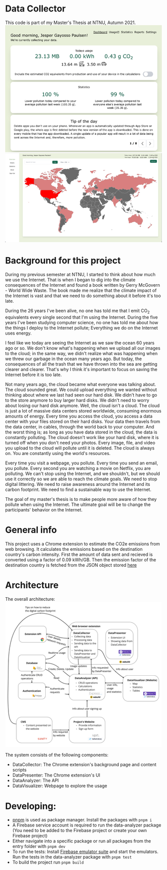 # Data Collector

This code is part of my Master's Thesis at NTNU, Autumn 2021.
![DataPresenter](https://github.com/Jesperpaulsen/data-collector/blob/main/figs/DataPresenterDashboard.png?raw=true)
![DataVisualizer](https://github.com/Jesperpaulsen/data-collector/blob/main/figs/DataVisualizerMap.png?raw=true)

# Background for this project
During my previous semester at NTNU, I started to think about how much we use the Internet. That is when I began to dig into the climate consequences of the Internet and found a book written by Gerry McGovern - World Wide Waste. The book made me realize that the climate impact of the Internet is vast and that we need to do something about it before it's too late.

During the 26 years I've been alive, no one has told me that I emit CO$_2$ equivalents every single second that I'm using the Internet. During the five years I've been studying computer science, no one has told me about how the things I deploy to the Internet pollute; Everything we do on the Internet uses energy.

I feel like we today are seeing the Internet as we saw the ocean 60 years ago or so. We don't know what's happening when we upload all our images to the cloud; in the same way, we didn't realize what was happening when we threw our garbage in the ocean many years ago. But today, the consequences of all the trash that we have thrown into the sea are getting clearer and clearer. That's why I think it's important to focus on saving the Internet before it is too late.

Not many years ago, the cloud became what everyone was talking about. The cloud sounded great. We could upload everything we wanted without thinking about where we last had seen our hard disk. We didn't have to go to the store anymore to buy larger hard disks. We didn't need to worry about losing our hard disk anymore. Well, the cloud isn't a cloud. The cloud is just a lot of massive data centers stored worldwide, consuming enormous amounts of energy. Every time you access the cloud, you access a data center with your files stored on their hard disks. Your data then travels from the data center, in cables, through the world back to your computer. And the worst thing is; as long as you have data stored in the cloud, the data is constantly polluting. The cloud doesn't work like your hard disk, where it is turned off when you don't need your photos. Every image, file, and video you upload to the cloud will pollute until it is deleted. The cloud is always on. You are constantly using the world's resources.

Every time you visit a webpage, you pollute. Every time you send an email, you pollute. Every second you are watching a movie on Netflix, you are polluting. We can't stop using the Internet, and we shouldn't, but we should use it correctly so we are able to reach the climate goals. We need to stop digital littering. We need to raise awareness around the Internet and its carbon footprint. We need to find a sustainable way to use the Internet.

The goal of my master's thesis is to make people more aware of how they pollute when using the Internet. The ultimate goal will be to change the participants' behavior on the Internet.

# General info
This project uses a Chrome extension to estimate the CO2e emissions from web browsing. It calculates the emissions based on the destination country's carbon intensity. First the amount of data sent and recieved is converted using a factor of 0.09 kWh/GB. Then the emission factor of the destination country is fetched from the JSON object stored [here](https://github.com/Jesperpaulsen/data-collector/blob/8e3200b9995e1680a587b593fb2bd1d0eac6730b/packages/data-analyzer/src/data/co2PerKwhPerCountry.json) 

# Architecture
The overall architecture:
![Architecture](https://github.com/Jesperpaulsen/data-collector/blob/8fdf6ad907e268a6dd2f38da550a7555a9f1e223/figs/DataCollector%20flow%20-%20Architecture-1%20.jpg?raw=true)

The system consists of the following components:
* DataCollector: The Chrome extension's background page and content scripts
* DataPresenter: The Chrome extension's UI
* DataAnalyzer: The API
* DataVisualizer: Webpage to explore the usage

# Developing:
* [pnpm](https://pnpm.io/) is used as package manager. Install the packages with `pnpm i`
* A Firebase service account is required to run the data-analyzer package (You need to be added to the Firebase project or create your own Firebase project)
* Either navigate into a specific package or run all packages from the entry folder with `pnpm dev`
* To run the tests: Install [Firebase emulator suite](https://firebase.google.com/docs/emulator-suite) and start the emulators. Run the tests in the data-analyzer package with `pnpm test`
* To build the project run `pnpm build`
